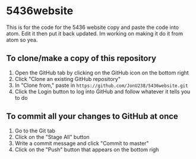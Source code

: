 # 5436website
This is for the code for the 5436 website
copy and paste the code into atom. Edit it then put it back updated.
Im working on making it do it from atom so yea.

## To clone/make a copy of this repository
1. Open the GitHub tab by clicking on the GitHub icon on the bottom right
2. Click "Clone an existing GitHub repository"
3. In "Clone from," paste in `https://github.com/JonU238/5436website.git`
4. Click the Login button to log into GitHub and follow whatever it tells you to do

## To commit all your changes to GitHub at once
1. Go to the Git tab
2. Click on the "Stage All" button
3. Write a commit message and click "Commit to master"
4. Click on the "Push" button that appears on the bottom righ
